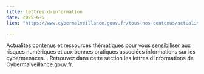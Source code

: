 ```yaml
---
title: lettres-d-information
date: 2025-6-5
lien: "https://www.cybermalveillance.gouv.fr/tous-nos-contenus/actualites/lettres-d-information"

---
```


Actualités
contenus et ressources thématiques pour vous sensibiliser aux risques numériques et aux bonnes pratiques associées
informations sur les cybermenaces… Retrouvez dans cette section les lettres d’informations de Cybermalveillance.gouv.fr.
